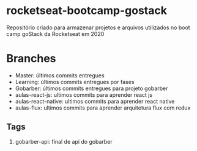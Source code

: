 # rocketseat-bootcamp-gostack
Repositório criado para armazenar projetos e arquivos utilizados no boot camp goStack da Rocketseat em 2020

# Branches
- Master: últimos commits entregues
- Learning: últimos commits entregues por fases
- Gobarber: últimos commits entregues para projeto gobarber
- aulas-react-js: ultimos commits para aprender react js
- aulas-react-native: ultimos commits para aprender react native
- aulas-flux: ultimos commits para aprender arquitetura flux com redux

## Tags
1. gobarber-api: final de api do gobarber 